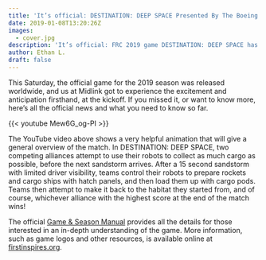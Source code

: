 ```yaml
---
title: 'It’s official: DESTINATION: DEEP SPACE Presented By The Boeing Company has “lifted off”'
date: 2019-01-08T13:20:26Z
images:
  - cover.jpg
description: 'It’s official: FRC 2019 game DESTINATION: DEEP SPACE has “lifted off”'
author: Ethan L.
draft: false
---
```


This Saturday, the official game for the 2019 season was released worldwide, and us at Midlink got to experience the excitement and anticipation firsthand, at the kickoff. If you missed it, or want to know more, here’s all the official news and what you need to know so far.

<!--more-->

{{< youtube Mew6G_og-PI >}}

The YouTube video above shows a very helpful animation that will give a general overview of the match. In DESTINATION: DEEP SPACE, two competing alliances attempt to use their robots to collect as much cargo as possible, before the next sandstorm arrives. After a 15 second sandstorm with limited driver visibility, teams control their robots to prepare rockets and cargo ships with hatch panels, and then load them up with cargo pods. Teams then attempt to make it back to the habitat they started from, and of course, whichever alliance with the highest score at the end of the match wins!

The official [Game & Season Manual](https://firstfrc.blob.core.windows.net/frc2019/Manual/2019FRCGameSeasonManual.pdf 'Game & Season Manual') provides all the details for those interested in an in-depth understanding of the game. More information, such as game logos and other resources, is available online at [firstinspires.org](https://www.firstinspires.org/robotics/frc/game-and-season/ 'First Inspires').
